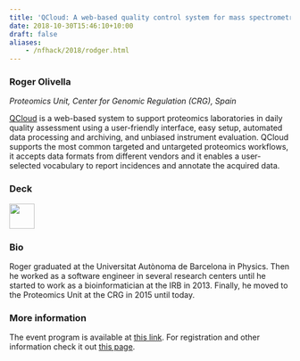 ```yaml
---
title: 'QCloud: A web-based quality control system for mass spectrometry-based proteomics laboratories'
date: 2018-10-30T15:46:10+10:00
draft: false
aliases:
    - /nfhack/2018/rodger.html
---
```


### Roger Olivella
*Proteomics Unit, Center for Genomic Regulation (CRG), Spain* 

[QCloud](https://qcloud.crg.eu) is a web-based system to support proteomics laboratories in daily quality assessment using a user-friendly interface, easy setup, automated data processing and archiving, and unbiased instrument evaluation. QCloud supports the most common targeted and untargeted proteomics workflows, it accepts data formats from different vendors and it enables a user-selected vocabulary to report incidences and annotate the acquired data.

### Deck

<a href='/misc/nfhack18/roger.pdf'><img src='/img/deck.png' width='45pt' /></a>

### Bio 

Roger graduated at the Universitat Autònoma de Barcelona in Physics. Then he worked as a software engineer in several research centers until he started to work as a bioinformatician at the IRB in 2013. Finally, he moved to the Proteomics Unit at the CRG in 2015 until today.


### More information 

The event program is available at [this link](https://github.com/nextflow-io/nf-hack18/blob/master/schedule.md). For registration and other information check it out [this page](http://www.crg.eu/en/event/coursescrg-nextflow-reproducible-silico-genomics-0).